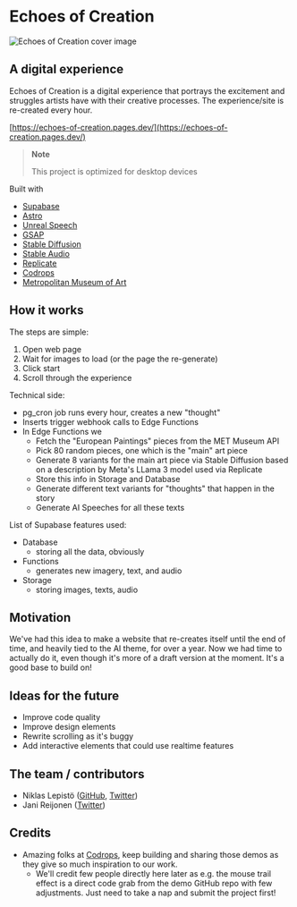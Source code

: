 
# Echoes of Creation
![Echoes of Creation cover image](https://github.com/laznic/echoes-of-creation/assets/6230909/65daa071-1812-4653-b579-e0187516d733)

## A digital experience

Echoes of Creation is a digital experience that portrays the excitement and struggles artists have with their creative processes. The experience/site is re-created every hour.

[https://echoes-of-creation.pages.dev/](https://echoes-of-creation.pages.dev/)

> **Note**
>
> This project is optimized for desktop devices

Built with
- [Supabase](https://supabase.com)
- [Astro](https://astro.build/)
- [Unreal Speech](https://unrealspeech.com/)
- [GSAP](https://gsap.com/)
- [Stable Diffusion](https://stability.ai/stable-diffusion)
- [Stable Audio](https://stableaudio.com)
- [Replicate](https://replicate.com/)
- [Codrops](https://tympanus.net/codrops)
- [Metropolitan Museum of Art](https://metmuseum.github.io/)

## How it works

The steps are simple:
1. Open web page
2. Wait for images to load (or the page the re-generate)
3. Click start
4. Scroll through the experience

Technical side:
- pg_cron job runs every hour, creates a new "thought"
- Inserts trigger webhook calls to Edge Functions
- In Edge Functions we
  - Fetch the "European Paintings" pieces from the MET Museum API
  - Pick 80 random pieces, one which is the "main" art piece
  - Generate 8 variants for the main art piece via Stable Diffusion based on a description by Meta's LLama 3 model used via Replicate
  - Store this info in Storage and Database
  - Generate different text variants for "thoughts" that happen in the story
  - Generate AI Speeches for all these texts

List of Supabase features used:
- Database
  - storing all the data, obviously
- Functions
  - generates new imagery, text, and audio
- Storage
  - storing images, texts, audio

## Motivation

We've had this idea to make a website that re-creates itself until the end of time, and heavily tied to the AI theme, for over a year. Now we had time to actually do it, even though it's more of a draft version at the moment. It's a good base to build on!

## Ideas for the future

- Improve code quality
- Improve design elements
- Rewrite scrolling as it's buggy
- Add interactive elements that could use realtime features

## The team / contributors
- Niklas Lepistö ([GitHub](https://github.com/laznic), [Twitter](https://twitter.com/laznic))
- Jani Reijonen ([Twitter](https://twitter.com/janireijonen))

## Credits
- Amazing folks at [Codrops](https://tympanus.net/codrops), keep building and sharing those demos as they give so much inspiration to our work.
  - We'll credit few people directly here later as e.g. the mouse trail effect is a direct code grab from the demo GitHub repo with few adjustments. Just need to take a nap and submit the project first!

